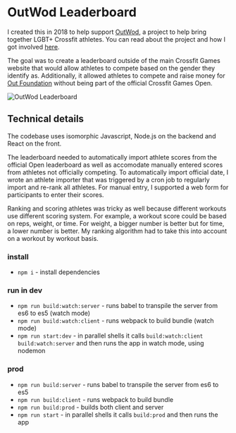 # OutWod Leaderboard

I created this in 2018 to help support [OutWod](https://www.outwod.com/), a project to help bring together LGBT+ Crossfit athletes. You can read about the project and how I got involved [here](https://thefalc.com/2018/02/the-outwod-leaderboard-fun-with-nodejs-and-react/).

The goal was to create a leaderboard outside of the main Crossfit Games website that would allow athletes to compete based on the gender they identify as. Additionally, it allowed athletes to compete and raise money for [Out Foundation](http://theoutfoundation.org/) without being part of the official Crossfit Games Open.

![OutWod Leaderboard](leaderboard-graphic.png)

## Technical details

The codebase uses isomorphic Javascript, Node.js on the backend and React on the front.

The leaderboard needed to automatically import athlete scores from the official Open leaderboard as well as accomodate manually entered scores from athletes not officially competing. To automatically import official date, I wrote an athlete importer that was triggered by a cron job to regularly import and re-rank all athletes. For manual entry, I supported a web form for participants to enter their scores.

Ranking and scoring athletes was tricky as well because different workouts use different scoring system. For example, a workout score could be based on reps, weight, or time. For weight, a bigger number is better but for time, a lower number is better. My ranking algorithm had to take this into account on a workout by workout basis.

### install

* `npm i` - install dependencies

### run in dev

* `npm run build:watch:server` - runs babel to transpile the server from es6 to es5 (watch mode)
* `npm run build:watch:client` - runs webpack to build bundle (watch mode)
* `npm run start:dev` - in parallel shells it calls `build:watch:client` `build:watch:server` and then runs the app in watch mode, using nodemon

### prod

* `npm run build:server` - runs babel to transpile the server from es6 to es5 
* `npm run build:client` - runs webpack to build bundle
* `npm run build:prod` - builds both client and server
* `npm run start` - in parallel shells it calls `build:prod` and then runs the app 
